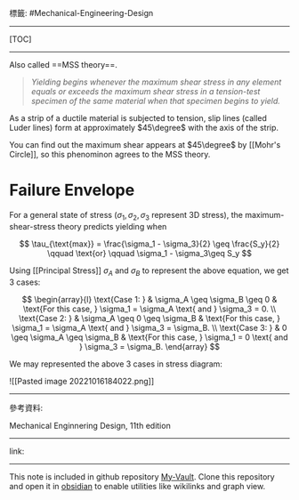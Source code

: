 標籤: #Mechanical-Engineering-Design 

---

[TOC]

---

Also called ==MSS theory==.

> *Yielding begins whenever the maximum shear stress in any element equals or exceeds the maximum shear stress in a tension-test specimen of the same material when that specimen begins to yield.*

As a strip of a ductile material is subjected to tension, slip lines (called Luder lines) form at approximately $45\degree$ with the axis of the strip. 

You can find out the maximum shear appears at $45\degree$ by [[Mohr's Circle]], so this phenominon agrees to the MSS theory.

# Failure Envelope

For a general state of stress ($\sigma_1, \sigma_2,\sigma_3$ represent 3D stress), the maximum-shear-stress theory predicts yielding when

$$
\tau_{\text{max}} = 
\frac{\sigma_1 - \sigma_3}{2} \geq
\frac{S_y}{2} \qquad
\text{or} \qquad
\sigma_1 - \sigma_3\geq S_y
$$

Using [[Principal Stress]] $\sigma_A$ and $\sigma_B$ to represent the above equation, we get 3 cases:

$$
\begin{array}{l}
	\text{Case 1: } &
	\sigma_A \geq \sigma_B \geq 0 & 
	\text{For this case, } \sigma_1 = \sigma_A \text{ and } \sigma_3 = 0. \\
	\text{Case 2: } &
	\sigma_A \geq 0 \geq \sigma_B & 
	\text{For this case, } \sigma_1 = \sigma_A \text{ and } \sigma_3 = \sigma_B. \\
	\text{Case 3: } & 
	0 \geq \sigma_A \geq \sigma_B & 
	\text{For this case, } \sigma_1 = 0 \text{ and } \sigma_3 = \sigma_B.
\end{array}
$$

We may represented the above 3 cases in stress diagram:

![[Pasted image 20221016184022.png]]

---

參考資料:

Mechanical Enginnering Design, 11th edition

---

link:


---

This note is included in github repository [My-Vault](https://github.com/LittleD3092/My-Vault.git). Clone this repository and open it in [obsidian](https://obsidian.md/) to enable utilities like wikilinks and graph view.